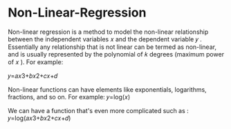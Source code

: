 # Non-Linear-Regression

Non-linear regression is a method to model the non-linear relationship between the independent variables  𝑥  and the dependent variable  𝑦 . Essentially any relationship that is not linear can be termed as non-linear, and is usually represented by the polynomial of  𝑘  degrees (maximum power of  𝑥 ). For example:

 𝑦=𝑎𝑥3+𝑏𝑥2+𝑐𝑥+𝑑 
 
Non-linear functions can have elements like exponentials, logarithms, fractions, and so on. For example:
𝑦=log(𝑥)
 
We can have a function that's even more complicated such as :
𝑦=log(𝑎𝑥3+𝑏𝑥2+𝑐𝑥+𝑑)
